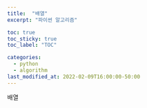 ```yaml
---
title:  "배열"
excerpt: "파이썬 알고리즘"

toc: true
toc_sticky: true
toc_label: "TOC"

categories:
  - python
  - algorithm
last_modified_at: 2022-02-09T16:00:00-50:00
---
```

배열